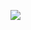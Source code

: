 ![](https://komarev.com/ghpvc/?username=deoffuscated&style=for-the-badge&color=43cea2→185a9d&label=PROFILE+VIEWS)

